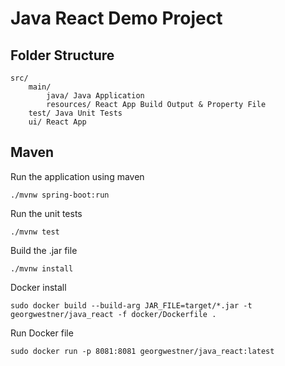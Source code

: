 # Java React Demo Project

## Folder Structure

```
src/
    main/
        java/ Java Application
        resources/ React App Build Output & Property File
    test/ Java Unit Tests
    ui/ React App
```

## Maven

Run the application using maven
```
./mvnw spring-boot:run
```

Run the unit tests
```
./mvnw test
```

Build the .jar file
```
./mvnw install
```

Docker install
```
sudo docker build --build-arg JAR_FILE=target/*.jar -t georgwestner/java_react -f docker/Dockerfile .
```

Run Docker file
```
sudo docker run -p 8081:8081 georgwestner/java_react:latest
```

